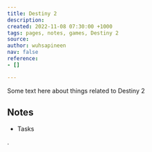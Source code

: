 ```yaml
---
title: Destiny 2
description: 
created: 2022-11-08 07:30:00 +1000
tags: pages, notes, games, Destiny 2
source: 
author: wuhsapineen
nav: false
reference:
- []

---
```

Some text here about things related to Destiny 2

## Notes

-   Tasks

. 

<br />